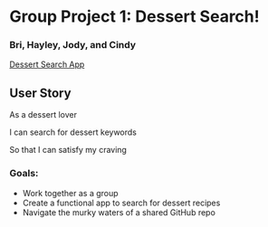 # Group Project 1: Dessert Search!
### Bri, Hayley, Jody, and Cindy

[Dessert Search App](https://hmbudzinski.github.io/OfficialProjectOne/)

## User Story
As a dessert lover

I can search for dessert keywords

So that I can satisfy my craving


### Goals:
* Work together as a group
* Create a functional app to search for dessert recipes
* Navigate the murky waters of a shared GitHub repo